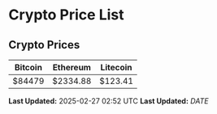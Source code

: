 # Crypto Price List

## Crypto Prices
| Bitcoin | Ethereum | Litecoin |
| ------- | -------- | -------- |
| $84479 | $2334.88 | $123.41 |
**Last Updated:** 2025-02-27 02:52 UTC
**Last Updated:** $DATE$
